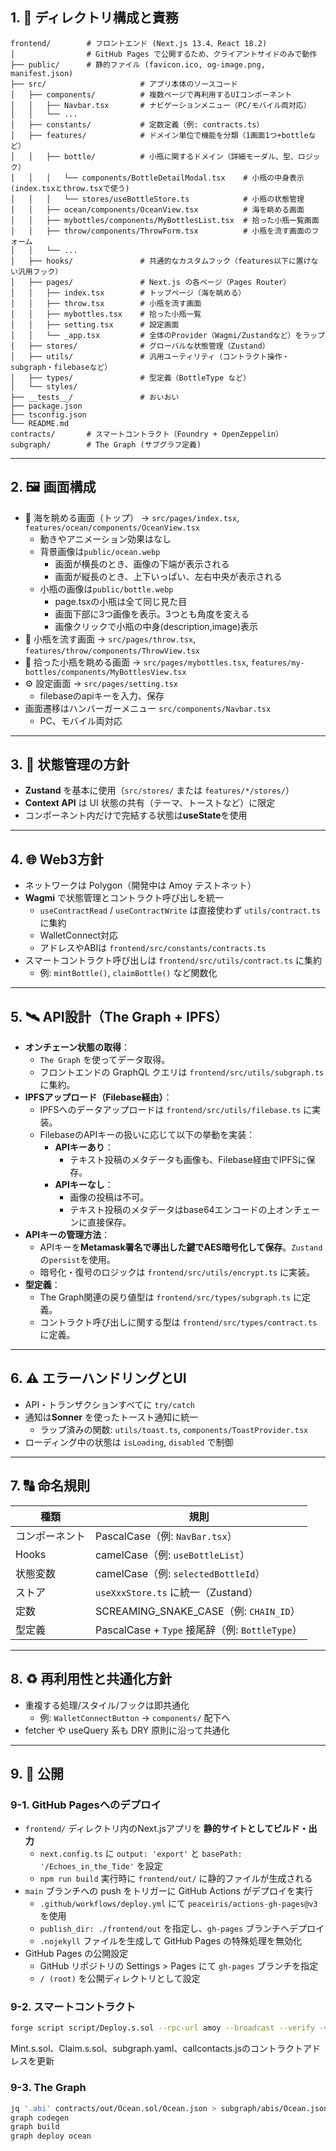 ## 1. 📁 ディレクトリ構成と責務

```
frontend/        # フロントエンド (Next.js 13.4、React 18.2)
│                # GitHub Pages で公開するため、クライアントサイドのみで動作
├── public/      # 静的ファイル (favicon.ico, og-image.png, manifest.json)
├── src/                     # アプリ本体のソースコード
│   ├── components/          # 複数ページで再利用するUIコンポーネント
│   │   ├── Navbar.tsx       # ナビゲーションメニュー（PC/モバイル両対応）
│   │   └── ...
│   ├── constants/           # 定数定義（例: contracts.ts）
│   ├── features/            # ドメイン単位で機能を分類（1画面1つ+bottleなど）
│   │   ├── bottle/          # 小瓶に関するドメイン（詳細モーダル、型、ロジック）
│   │   │   └── components/BottleDetailModal.tsx    # 小瓶の中身表示(index.tsxとthrow.tsxで使う)
│   │   │   └── stores/useBottleStore.ts            # 小瓶の状態管理
│   │   ├── ocean/components/OceanView.tsx          # 海を眺める画面
│   │   ├── mybottles/components/MyBottlesList.tsx  # 拾った小瓶一覧画面
│   │   ├── throw/components/ThrowForm.tsx          # 小瓶を流す画面のフォーム
│   │   └── ...
│   ├── hooks/               # 共通的なカスタムフック（features以下に置けない汎用フック）
│   ├── pages/               # Next.js の各ページ（Pages Router）
│   │   ├── index.tsx        # トップページ（海を眺める）
│   │   ├── throw.tsx        # 小瓶を流す画面
│   │   ├── mybottles.tsx    # 拾った小瓶一覧
│   │   ├── setting.tsx      # 設定画面
│   │   └── _app.tsx         # 全体のProvider（Wagmi/Zustandなど）をラップ
│   ├── stores/              # グローバルな状態管理（Zustand）
│   ├── utils/               # 汎用ユーティリティ（コントラクト操作・subgraph・filebaseなど）
│   ├── types/               # 型定義（BottleType など）
│   └── styles/
├── __tests__/               # おいおい
├── package.json
├── tsconfig.json
└── README.md
contracts/       # スマートコントラクト（Foundry + OpenZeppelin）
subgraph/        # The Graph (サブグラフ定義)

```

---

## 2. 🖼️ 画面構成

- 🌊 海を眺める画面（トップ） → `src/pages/index.tsx`, `features/ocean/components/OceanView.tsx`
    - 動きやアニメーション効果はなし
    - 背景画像は`public/ocean.webp`
        - 画面が横長のとき、画像の下端が表示される
        - 画面が縦長のとき、上下いっぱい、左右中央が表示される
    - 小瓶の画像は`public/bottle.webp`
        - page.tsxの小瓶は全て同じ見た目
        - 画面下部に3つ画像を表示。3つとも角度を変える
        - 画像クリックで小瓶の中身(description,image)表示
- 📝 小瓶を流す画面 → `src/pages/throw.tsx`, `features/throw/components/ThrowView.tsx`
- 📜 拾った小瓶を眺める画面 → `src/pages/mybottles.tsx`, `features/my-bottles/components/MyBottlesView.tsx`
- ⚙️ 設定画面 → `src/pages/setting.tsx`
    - filebaseのapiキーを入力、保存
- 画面遷移はハンバーガーメニュー `src/components/Navbar.tsx`
    - PC、モバイル両対応

---

## 3. 🧠 状態管理の方針

- **Zustand** を基本に使用（`src/stores/` または `features/*/stores/`）
- **Context API** は UI 状態の共有（テーマ、トーストなど）に限定
- コンポーネント内だけで完結する状態は**useState**を使用

---

## 4. 🌐 Web3方針

- ネットワークは Polygon（開発中は Amoy テストネット）
- **Wagmi** で状態管理とコントラクト呼び出しを統一
    - `useContractRead` / `useContractWrite` は直接使わず `utils/contract.ts` に集約
    - WalletConnect対応
    - アドレスやABIは `frontend/src/constants/contracts.ts`
- スマートコントラクト呼び出しは `frontend/src/utils/contract.ts` に集約
    - 例: `mintBottle()`, `claimBottle()` など関数化

---

## 5. 🛰️ API設計（The Graph + IPFS）

- **オンチェーン状態の取得**：
    - `The Graph` を使ってデータ取得。
    - フロントエンドの GraphQL クエリは `frontend/src/utils/subgraph.ts` に集約。
- **IPFSアップロード（Filebase経由）**：
    - IPFSへのデータアップロードは `frontend/src/utils/filebase.ts` に実装。
    - FilebaseのAPIキーの扱いに応じて以下の挙動を実装：
        - **APIキーあり**：
            - テキスト投稿のメタデータも画像も、Filebase経由でIPFSに保存。
        - **APIキーなし**：
            - 画像の投稿は不可。
            - テキスト投稿のメタデータはbase64エンコードの上オンチェーンに直接保存。
- **APIキーの管理方法**：
    - APIキーを**Metamask署名で導出した鍵でAES暗号化して保存**。`Zustand`の`persist`を使用。
    - 暗号化・復号のロジックは `frontend/src/utils/encrypt.ts` に実装。
- **型定義**：
    - The Graph関連の戻り値型は `frontend/src/types/subgraph.ts` に定義。
    - コントラクト呼び出しに関する型は `frontend/src/types/contract.ts` に定義。

---

## 6. ⚠️ エラーハンドリングとUI

- API・トランザクションすべてに `try/catch`
- 通知は**Sonner** を使ったトースト通知に統一
    - ラップ済みの関数: `utils/toast.ts`, `components/ToastProvider.tsx`
- ローディング中の状態は `isLoading`, `disabled` で制御

---

## 7. 🔠 命名規則

| 種類 | 規則 |
| --- | --- |
| コンポーネント | PascalCase（例: `NavBar.tsx`） |
| Hooks | camelCase（例: `useBottleList`） |
| 状態変数 | camelCase（例: `selectedBottleId`） |
| ストア | `useXxxStore.ts` に統一（Zustand） |
| 定数 | SCREAMING_SNAKE_CASE（例: `CHAIN_ID`） |
| 型定義 | PascalCase + `Type` 接尾辞（例: `BottleType`） |

---

## 8. ♻️ 再利用性と共通化方針

- 重複する処理/スタイル/フックは即共通化
    - 例: `WalletConnectButton` → `components/` 配下へ
- fetcher や useQuery 系も DRY 原則に沿って共通化

---

## 9. 🚀 公開

### 9-1. GitHub Pagesへのデプロイ

- `frontend/` ディレクトリ内のNext.jsアプリを **静的サイトとしてビルド・出力**
    - `next.config.ts` に `output: 'export'` と `basePath: '/Echoes_in_the_Tide'` を設定
    - `npm run build` 実行時に `frontend/out/` に静的ファイルが生成される
- `main` ブランチへの push をトリガーに GitHub Actions がデプロイを実行
    - `.github/workflows/deploy.yml` にて `peaceiris/actions-gh-pages@v3` を使用
    - `publish_dir: ./frontend/out` を指定し、`gh-pages` ブランチへデプロイ
    - `.nojekyll` ファイルを生成して GitHub Pages の特殊処理を無効化
- GitHub Pages の公開設定
    - GitHub リポジトリの Settings > Pages にて `gh-pages` ブランチを指定
    - `/ (root)` を公開ディレクトリとして設定

### 9-2. スマートコントラクト

```bash
forge script script/Deploy.s.sol --rpc-url amoy --broadcast --verify -vvvv
```

Mint.s.sol、Claim.s.sol、subgraph.yaml、callcontacts.jsのコントラクトアドレスを更新

### 9-3. **The Graph**

```bash
jq '.abi' contracts/out/Ocean.sol/Ocean.json > subgraph/abis/Ocean.json
graph codegen
graph build
graph deploy ocean
```
